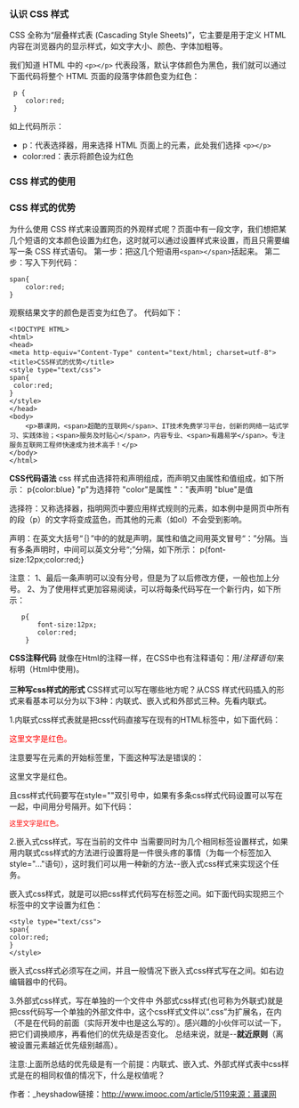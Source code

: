 ### 认识 CSS 样式
CSS 全称为“层叠样式表 (Cascading Style Sheets)”，它主要是用于定义 HTML 内容在浏览器内的显示样式，如文字大小、颜色、字体加粗等。

我们知道 HTML 中的 `<p></p>` 代表段落，默认字体颜色为黑色，我们就可以通过下面代码将整个 HTML 页面的段落字体颜色变为红色：

```
 p {
    color:red;
 }
```

如上代码所示：

- p：代表选择器，用来选择 HTML 页面上的元素，此处我们选择 `<p></p>`
- color:red：表示将颜色设为红色

### CSS 样式的使用





### CSS 样式的优势
为什么使用 CSS 样式来设置网页的外观样式呢？页面中有一段文字，我们想把某几个短语的文本颜色设置为红色，这时就可以通过设置样式来设置，而且只需要编写一条 CSS 样式语句。
第一步：把这几个短语用`<span></span>`括起来。
第二步：写入下列代码：

```
span{
    color:red;
}
```

观察结果文字的颜色是否变为红色了。
代码如下：

```
<!DOCTYPE HTML>
<html>
<head>
<meta http-equiv="Content-Type" content="text/html; charset=utf-8">
<title>CSS样式的优势</title>
<style type="text/css">
span{
 color:red;
}
</style>
</head>
<body>
    <p>慕课网，<span>超酷的互联网</span>、IT技术免费学习平台，创新的网络一站式学习、实践体验；<span>服务及时贴心</span>，内容专业、<span>有趣易学</span>。专注服务互联网工程师快速成为技术高手！</p>
</body>
</html>
```

**CSS代码语法**
css 样式由选择符和声明组成，而声明又由属性和值组成，如下所示：
p{color:blue}
"p"为选择符 "color"是属性 "："表声明 "blue"是值

选择符：又称选择器，指明网页中要应用样式规则的元素，如本例中是网页中所有的段（p）的文字将变成蓝色，而其他的元素（如ol）不会受到影响。

声明：在英文大括号“｛｝”中的的就是声明，属性和值之间用英文冒号“：”分隔。当有多条声明时，中间可以英文分号“;”分隔，如下所示：
p{font-size:12px;color:red;}

注意：
1、最后一条声明可以没有分号，但是为了以后修改方便，一般也加上分号。
2、为了使用样式更加容易阅读，可以将每条代码写在一个新行内，如下所示：

```
   p{
       font-size:12px;
       color:red;
    }
```

**CSS注释代码**
就像在Html的注释一样，在CSS中也有注释语句：用/*注释语句*/来标明（Html中使用<!--注释语句-->)。
<br/><br/>
**三种写css样式的形式**
CSS样式可以写在哪些地方呢？从CSS 样式代码插入的形式来看基本可以分为以下3种：内联式、嵌入式和外部式三种。先看内联式。

1.内联式css样式表就是把css代码直接写在现有的HTML标签中，如下面代码：
<p style="color:red">这里文字是红色。</p>
注意要写在元素的开始标签里，下面这种写法是错误的：
<p>这里文字是红色。</p style="color:red">
且css样式代码要写在style=""双引号中，如果有多条css样式代码设置可以写在一起，中间用分号隔开。如下代码：
<p style="color:red;font-size:12px">这里文字是红色。</p>

2.嵌入式css样式，写在当前的文件中
当需要同时为几个相同标签设置样式，如果用内联式css样式的方法进行设置将是一件很头疼的事情（为每一个<span>标签加入style="..."语句），这时我们可以用一种新的方法--嵌入式css样式来实现这个任务。

嵌入式css样式，就是可以把css样式代码写在<style type="text/css"></style>标签之间。如下面代码实现把三个<span>标签中的文字设置为红色：

```
<style type="text/css">
span{
color:red;
}
</style>
```

嵌入式css样式必须写在<style></style>之间，并且一般情况下嵌入式css样式写在<head></head>之间。如右边编辑器中的代码。

3.外部式css样式，写在单独的一个文件中
外部式css样式(也可称为外联式)就是把css代码写一个单独的外部文件中，这个css样式文件以“.css”为扩展名，在<head>内（不是在<style>标签内）使用<link>标签将css样式文件链接到HTML文件内，如下面代码：

\``` <link href="base.css" rel="stylesheet" type="text/css" />

注意：
1)css样式文件名称以有意义的英文字母命名，如 main.css。
2)rel="stylesheet" type="text/css" 是固定写法不可修改。
3)<link>标签位置一般写在<head>标签之内。

**三种方法的优先级**
如果对于同一个元素我们同时用了三种方法设置css样式，那么哪种方法真正有效呢？

1、使用内联式CSS设置“超酷的互联网”文字为粉色。
2、然后使用嵌入式CSS来设置文字为红色。
3、最后又使用外部式设置文字为蓝色（style.css文件中设置）。

但最终你可以观察到这个短词的文本被设置为了粉色。因为这三种样式是有优先级的，记住他们的优先级：
**内联式 > 嵌入式 > 外部式**

但：嵌入式>外部式有一个前提：嵌入式css样式的位置一定在外部式的后面。如右代码编辑器就是这样，<link href="style.css" ...>代码在<style type="text/css">...</style>代码的前面（实际开发中也是这么写的）。感兴趣的小伙伴可以试一下，把它们调换顺序，再看他们的优先级是否变化。
总结来说，就是--**就近原则**（离被设置元素越近优先级别越高）。

注意:上面所总结的优先级是有一个前提：内联式、嵌入式、外部式样式表中css样式是在的相同权值的情况下，什么是权值呢？


作者：_heyshadow链接：http://www.imooc.com/article/5119来源：慕课网